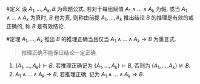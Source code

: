 #定义 设 $A_1,...,A_k, B$ 为命题公式, 若对于每组赋值 $A_1\land ...\land A_k$ 为假, 或当 $A_1\land ...\land A_k$ 为真时, $B$ 也为真, 则称由前提 $A_1,...,A_k$ 推出结论 $B$ 的推理是有效的或正确的, 称 $B$ 是有效结论. 

#定理 $A_1,...,A_k$ 推出 $B$ 的推理正确当且仅当 $A_1\land ...\land A_k \to B$ 为重言式. 

> 推理正确不能保证结论一定正确. 

1. $\{A_1,...,A_k\}\vdash B$, 若推理正确记为 $\{A_1,...,A_k\}\vDash B$, 否则为 $\{A_1,...,A_k\}\nvDash B$. 
2. $A_1\land...\land A_k \to B$, 若推理正确, 记为 $A_1\land ...\land A_k \Rightarrow B$. 